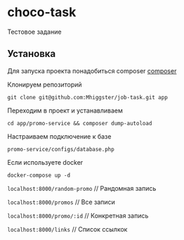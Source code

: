 # choco-task
Тестовое задание

## Установка

Для запуска проекта понадобиться composer [composer](https://getcomposer.org/)

Клонируем репозиторий

    git clone git@github.com:Mhiggster/job-task.git app

Переходим в проект и устанавливаем

    cd app/promo-service && composer dump-autoload

Настраиваем подключение к базе

    promo-service/configs/database.php
    
Если используете docker
    
    docker-compose up -d 


`localhost:8000/random-promo` // Рандомная запись

`localhost:8000/promos` // Все записи

`localhost:8000/promo/:id` // Конкретная запись

`localhost:8000/links` // Список ссылкок
